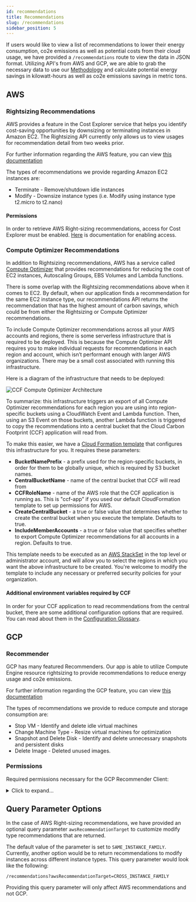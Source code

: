 ```yaml
---
id: recommendations
title: Recommendations
slug: /recommendations
sidebar_position: 5
---
```


If users would like to view a list of recommendations to lower their energy consumption, co2e emissions as well as potential costs from their cloud usage, we have provided a `/recommendations` route to view the data in JSON format.
Utilizing API's from AWS and GCP, we are able to grab the necessary data to use our [Methodology](docs/HowItWorks/Methodology.md) and calculate potential energy savings in kilowatt-hours as well as co2e emissions savings in metric tons.


## AWS
### Rightsizing Recommendations
AWS provides a feature in the Cost Explorer service that helps you identify cost-saving opportunities by downsizing or terminating instances in Amazon EC2.
The Rightsizing API currently only allows us to view usages for recommendation detail from two weeks prior.

For further information regarding the AWS feature, you can view [this documentation](https://docs.aws.amazon.com/awsaccountbilling/latest/aboutv2/ce-rightsizing.html)

The types of recommendations we provide regarding Amazon EC2 instances are:
- Terminate - Remove/shutdown idle instances
- Modify - Downsize instance types (i.e. Modify using instance type t2.micro to t2.nano)

#### Permissions

In order to retrieve AWS Right-sizing recommendations, access for Cost Explorer must be enabled. [Here](https://docs.aws.amazon.com/awsaccountbilling/latest/aboutv2/ce-access.html) is documentation for enabling access.

### Compute Optimizer Recommendations

In addition to Rightsizing recommendations, AWS has a service called [Compute Optimizer](https://aws.amazon.com/compute-optimizer/) that provides recommendations for reducing the cost of EC2 instances, Autoscaling Groups, EBS Volumes and Lambda functions.

There is some overlap with the Rightsizing recommendations above when it comes to EC2. By default, when our application finds a recommendation for the same EC2 instance type, our recommendations API returns the recommendation that has the highest amount of carbon savings, which could be from either the Rightsizing or Compute Optimizer recommendations.

To include Compute Optimizer recommendations across all your AWS accounts and regions, there is some serverless infrastructure that is required to be deployed. This is because the Compute Optimizer API requires you to make individual requests for recommendations in each region and account, which isn’t performant enough with larger AWS organizations. There may be a small cost associated with running this infrastructure.

Here is a diagram of the infrastructure that needs to be deployed:

![CCF Compute Optimizer Architecture](../../static/img/ccf_compute_optimizer.svg)

To summarize: this infrastructure triggers an export of all Compute Optimizer recommendations for each region you are using into region-specific buckets using a CloudWatch Event and Lambda function. Then, using an S3 Event on those buckets, another Lambda function is triggered to copy the recommendations into a central bucket that the Cloud Carbon Footprint (CCF) application will read from.

To make this easier, we have a [Cloud Formation template](https://github.com/cloud-carbon-footprint/cloud-carbon-footprint/blob/trunk/cloudformation/ccf-compute-optimizer.yaml) that configures this infrastructure for you. It requires these parameters:

- **BucketNamePrefix** - a prefix used for the region-specific buckets, in order for them to be globally unique, which is required by S3 bucket names.  
- **CentralBucketName** - name of the central bucket that CCF will read from
- **CCFRoleName** - name of the AWS role that the CCF application is running as. This is "ccf-app” if you used our default CloudFormation template to set up permissions for AWS.
- **CreateCentralBucket** - a true or false value that determines whether to create the central bucket when you execute the template. Defaults to true.
- **IncludeMemberAccounts** - a true or false value that specifies whether to export Compute Optimizer recommendations for all accounts in a region. Defaults to true.

This template needs to be executed as an [AWS StackSet](https://docs.aws.amazon.com/AWSCloudFormation/latest/UserGuide/what-is-cfnstacksets.html) in the top level or administrator account, and will allow you to select the regions in which you want the above infrastructure to be created. You're welcome to modify the template to include any necessary or preferred security policies for your organization.

#### Additional environment variables required by CCF

In order for your CCF application to read recommendations from the central bucket, there are some additional configuration options that are required. You can read about them in the [Configuration Glossary](./configurations-glossary#optionally-set-these-aws-variables).

## GCP
### Recommender
GCP has many featured Recommenders. Our app is able to utilize Compute Engine resource rightsizing to provide recommendations to reduce energy usage and co2e emissions.

For further information regarding the GCP feature, you can view [this documentation](https://cloud.google.com/recommender)

The types of recommendations we provide to reduce compute and storage consumption are:
- Stop VM - Identify and delete idle virtual machines
- Change Machine Type - Resize virtual machines for optimization
- Snapshot and Delete Disk - Identify and delete unnecessary snapshots and persistent disks 
- Delete Image - Deleted unused images.

### Permissions

Required permissions necessary for the GCP Recommender Client:
<details>
  <summary>
    Click to expand...
  </summary>

| Permissions |
| ------ |
| cloudasset.assets.listResource |
| compute.addresses.get |
| compute.addresses.list |
| compute.disks.get |
| compute.disks.list |
| compute.images.get |
| compute.images.list |
| compute.instances.get |
| compute.instances.list |
| compute.machineTypes.get |
| recommender.cloudsqlInstanceOutOfDiskRecommendations.get |
| recommender.cloudsqlInstanceOutOfDiskRecommendations.list |
| recommender.commitmentUtilizationInsights.get |
| recommender.commitmentUtilizationInsights.list |
| recommender.computeAddressIdleResourceInsights.get |
| recommender.computeAddressIdleResourceInsights.list |
| recommender.computeAddressIdleResourceRecommendations.get |
| recommender.computeAddressIdleResourceRecommendations.list |
| recommender.computeDiskIdleResourceInsights.get |
| recommender.computeDiskIdleResourceInsights.list |
| recommender.computeDiskIdleResourceRecommendations.get |
| recommender.computeDiskIdleResourceRecommendations.list |
| recommender.computeImageIdleResourceInsights.get |
| recommender.computeImageIdleResourceInsights.list |
| recommender.computeImageIdleResourceRecommendations.list |
| recommender.computeInstanceGroupManagerMachineTypeRecommendations.get |
| recommender.computeInstanceGroupManagerMachineTypeRecommendations.list |
| recommender.computeInstanceIdleResourceRecommendations.list |
| recommender.computeInstanceMachineTypeRecommendations.list |
| recommender.locations.list |
| recommender.loggingProductSuggestionContainerInsights.list |
| recommender.loggingProductSuggestionContainerRecommendations.list |
| recommender.monitoringProductSuggestionComputeInsights.list |
| recommender.monitoringProductSuggestionComputeRecommendations.list |
| recommender.usageCommitmentRecommendations.get |
| recommender.usageCommitmentRecommendations.list |
| resourcemanager.projects.get |
| resourcemanager.projects.list |
</details>

## Query Parameter Options
In the case of AWS Right-sizing recommendations, we have provided an optional query parameter `awsRecommendationTarget` to customize modify type recommendations that are returned.

The default value of the parameter is set to `SAME_INSTANCE_FAMILY`. Currently, another option would be to return recommendations to modify instances across different instance types. This query parameter would look like the following:

```
/recommendations?awsRecommendationTarget=CROSS_INSTANCE_FAMILY
```

Providing this query parameter will only affect AWS recommendations and not GCP.

